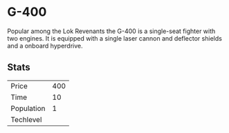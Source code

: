 # G-400

Popular among the Lok Revenants the G-400 is a single-seat fighter with two engines. It is equipped with a single laser cannon and deflector shields and a onboard hyperdrive.

## Stats

<table>
    <tr>
        <td>Price</td>
        <td>400</td>
    </tr>
    <tr>
        <td>Time</td>
        <td>10</td>
    </tr>
    <tr>
        <td>Population</td>
        <td>1</td>
    </tr>
    <tr>
        <td>Techlevel</td>
        <td></td>
    </tr>
</table>
